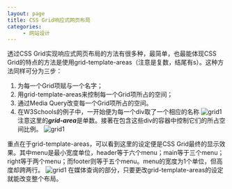 ```yaml
---
layout: page
title: CSS Grid响应式网页布局
categories:
     - 网站设计
---
```



透过CSS Grid实现响应式网页布局的方法有很多种，最简单，也最能体现CSS Grid的特点的方法是使用grid-template-areas（注意是复数，结尾有s）。这种方法同样可分为三步：

1. 为每一个Grid项赋与一个名字；
1. 用grid-template-areas来控制每一个Grid项所占的空间；
1. 通过Media Query改变每一个Grid项所占的空间。
1. 在W3Schools的例子中，一开始便为每一个div取了一个相应的名称
![grid1](https://gitee.com/hukaif/hukaif/raw/gh-pages/assets/images/grid1.png)
注意这里的***grid-area***是单数。接著在包含这些div的容器中控制它们的所占空间比例。
![grid1](https://gitee.com/hukaif/hukaif/raw/gh-pages/assets/images/grid2.png)

重点在于grid-template-areas，可以看到这里的设定便是CSS Grid最终的显示效果。其中menu是最小宽度单位，header等于六个menu；main等于三个menu；right等于两个menu；而footer则等于五个menu。menu的宽度为1个单位，但高度却跨两行。
![grid1](https://gitee.com/hukaif/hukaif/raw/gh-pages/assets/images/grid3.png)
在媒体查询的部分，只要更改grid-template-areas的设定就能改变整个布局。
